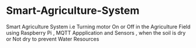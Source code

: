 # Smart-Agriculture-System
Smart Agriculture System i.e Turning motor On or Off in the Agriculture Field using Raspberry Pi , MQTT Appplication and Sensors , when the soil is dry or Not dry to prevent Water Resources
